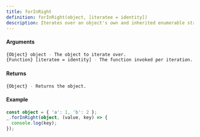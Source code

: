 ```yaml
---
title: forInRight
definition: forInRight(object, [iteratee = identity])
description: Iterates over an object's own and inherited enumerable string keyed properties in reverse order, calling `iteratee` for each property. The `iteratee` is invoked with three arguments, (value, key, object). Iteratee functions may exit iteration early by explicitly returning `false`.
---
```



#### Arguments


```bash
{Object} object - The object to iterate over.
{Function} [iteratee = identity] - The function invoked per iteration.
```


#### Returns


```bash
{Object} - Returns the object.
```


#### Example


```ts
const object = { 'a': 1, 'b': 2 };
_.forInRight(object, (value, key) => {
  console.log(key);
});
```
